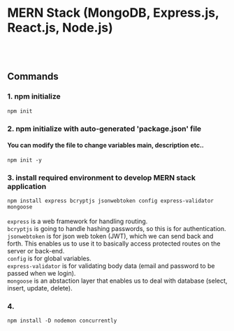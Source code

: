 # MERN Stack (MongoDB, Express.js, React.js, Node.js)

<br/><br/>
## Commands

### 1. npm initialize
```npm init```

### 2. npm initialize with auto-generated 'package.json' file
#### You can modify the file to change variables main, description etc..
```npm init -y```

### 3. install required environment to develop MERN stack application
```npm install express bcryptjs jsonwebtoken config express-validator mongoose```<br/><br/>
```express``` is a web framework for handling routing.<br/>
```bcryptjs``` is going to handle hashing passwords, so this is for authentication.<br/>
```jsonwebtoken``` is for json web token (JWT), which we can send back and forth. This enables us to use it to basically access protected routes on the server or back-end.</br>
```config``` is for global variables.</br>
```express-validator``` is for validating body data (email and password to be passed when we login).<br/>
```mongoose``` is an abstaction layer that enables us to deal with database (select, insert, update, delete).<br/>

### 4.
```npm install -D nodemon concurrently```
